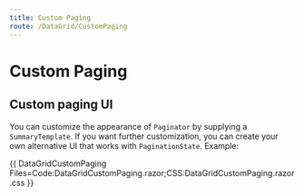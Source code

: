 ```yaml
---
title: Custom Paging
route: /DataGrid/CustomPaging
---
```


# Custom Paging

## Custom paging UI
You can customize the appearance of `Paginator` by supplying a `SummaryTemplate`. If you want further customization, you can create your own alternative UI that works with `PaginationState`. Example:

{{ DataGridCustomPaging Files=Code:DataGridCustomPaging.razor;CSS:DataGridCustomPaging.razor.css }}

